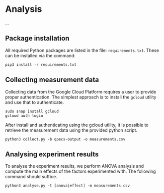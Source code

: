 # Analysis

...

## Package installation

All required Python packages are listed in the file: `requirements.txt`. These can be installed via the command:

```shell script
pip3 install -r requirements.txt
```

## Collecting measurement data

Collecting data from the Google Cloud Platform requires a user to provide proper authentication. The simplest approach is to install the `gcloud` utility and use that to authenticate.
```shell script
sudo snap install gcloud
gcloud auth login
```

After install and authenticating using the gcloud utility, it is possible to retrieve the measurement data using the provided python script.
```shell script
python3 collect.py -b qpecs-output -o measurements.csv
```

## Analysing experiment results

To analyse the experiment results, we perform ANOVA analysis and compute the main effects of the factors experimented with. The following command should suffice.

```shell script
python3 analyse.py -t [anova|effect] -m measurements.csv
```

